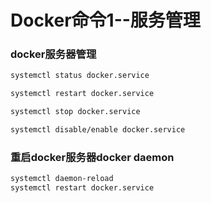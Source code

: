 # Docker命令1--服务管理

### docker服务器管理

```bash
systemctl status docker.service
```

```bash
systemctl restart docker.service
```

```bash
systemctl stop docker.service
```

```bash
systemctl disable/enable docker.service
```

### 重启docker服务器docker daemon

```bash
systemctl daemon-reload
systemctl restart docker.service
```




